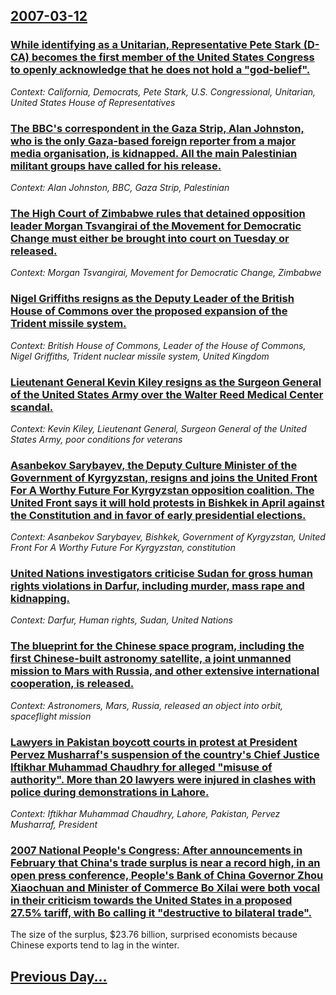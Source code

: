 ## [2007-03-12](/news/2007/03/12/index.md)

### [ While identifying as a Unitarian, Representative Pete Stark (D-CA) becomes the first member of the United States Congress to openly acknowledge that he does not hold a "god-belief". ](/news/2007/03/12/while-identifying-as-a-unitarian-representative-pete-stark-d-ca-becomes-the-first-member-of-the-united-states-congress-to-openly-acknowl.md)
_Context: California, Democrats, Pete Stark, U.S. Congressional, Unitarian, United States House of Representatives_

### [ The BBC's correspondent in the Gaza Strip, Alan Johnston, who is the only Gaza-based foreign reporter from a major media organisation, is kidnapped. All the main Palestinian militant groups have called for his release. ](/news/2007/03/12/the-bbc-s-correspondent-in-the-gaza-strip-alan-johnston-who-is-the-only-gaza-based-foreign-reporter-from-a-major-media-organisation-is-k.md)
_Context: Alan Johnston, BBC, Gaza Strip, Palestinian_

### [ The High Court of Zimbabwe rules that detained opposition leader Morgan Tsvangirai of the Movement for Democratic Change must either be brought into court on Tuesday or released. ](/news/2007/03/12/the-high-court-of-zimbabwe-rules-that-detained-opposition-leader-morgan-tsvangirai-of-the-movement-for-democratic-change-must-either-be-bro.md)
_Context: Morgan Tsvangirai, Movement for Democratic Change, Zimbabwe_

### [ Nigel Griffiths resigns as the Deputy Leader of the British House of Commons  over the proposed expansion of the Trident missile system. ](/news/2007/03/12/nigel-griffiths-resigns-as-the-deputy-leader-of-the-british-house-of-commons-over-the-proposed-expansion-of-the-trident-missile-system.md)
_Context: British House of Commons, Leader of the House of Commons, Nigel Griffiths, Trident nuclear missile system, United Kingdom_

### [ Lieutenant General Kevin Kiley resigns as the Surgeon General of the United States Army over the Walter Reed Medical Center scandal. ](/news/2007/03/12/lieutenant-general-kevin-kiley-resigns-as-the-surgeon-general-of-the-united-states-army-over-the-walter-reed-medical-center-scandal.md)
_Context: Kevin Kiley, Lieutenant General, Surgeon General of the United States Army, poor conditions for veterans_

### [ Asanbekov Sarybayev, the Deputy Culture Minister of the Government of Kyrgyzstan, resigns and joins the United Front For A Worthy Future For Kyrgyzstan opposition coalition. The United Front says it will hold protests in Bishkek in April against the Constitution and in favor of early presidential elections. ](/news/2007/03/12/asanbekov-sarybayev-the-deputy-culture-minister-of-the-government-of-kyrgyzstan-resigns-and-joins-the-united-front-for-a-worthy-future-fo.md)
_Context: Asanbekov Sarybayev, Bishkek, Government of Kyrgyzstan, United Front For A Worthy Future For Kyrgyzstan, constitution_

### [ United Nations investigators criticise Sudan for gross human rights violations in Darfur, including murder, mass rape and kidnapping. ](/news/2007/03/12/united-nations-investigators-criticise-sudan-for-gross-human-rights-violations-in-darfur-including-murder-mass-rape-and-kidnapping.md)
_Context: Darfur, Human rights, Sudan, United Nations_

### [ The blueprint for the Chinese space program, including the first Chinese-built astronomy satellite, a joint unmanned mission to Mars with Russia, and other extensive international cooperation, is released. ](/news/2007/03/12/the-blueprint-for-the-chinese-space-program-including-the-first-chinese-built-astronomy-satellite-a-joint-unmanned-mission-to-mars-with-r.md)
_Context: Astronomers, Mars, Russia, released an object into orbit, spaceflight mission_

### [ Lawyers in Pakistan boycott courts in protest at President Pervez Musharraf's suspension of the country's Chief Justice Iftikhar Muhammad Chaudhry for alleged "misuse of authority".  More than 20 lawyers were injured in clashes with police during demonstrations in Lahore. ](/news/2007/03/12/lawyers-in-pakistan-boycott-courts-in-protest-at-president-pervez-musharraf-s-suspension-of-the-country-s-chief-justice-iftikhar-muhammad-c.md)
_Context: Iftikhar Muhammad Chaudhry, Lahore, Pakistan, Pervez Musharraf, President_

### [ 2007 National People's Congress: After announcements in February that China's trade surplus is near a record high, in an open press conference, People's Bank of China Governor Zhou Xiaochuan and Minister of Commerce Bo Xilai were both vocal in their criticism towards the United States in a proposed 27.5% tariff, with Bo calling it "destructive to bilateral trade". ](/news/2007/03/12/2007-national-people-s-congress-after-announcements-in-february-that-china-s-trade-surplus-is-near-a-record-high-in-an-open-press-confere.md)
The size of the surplus, $23.76 billion, surprised economists because Chinese exports tend to lag in the winter.

## [Previous Day...](/news/2007/03/11/index.md)

